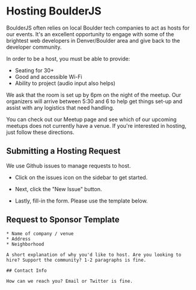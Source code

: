 # Hosting BoulderJS

BoulderJS often relies on local Boulder tech companies to act as hosts for our events. It's an excellent opportunity to engage with some of the brightest web developers in Denver/Boulder area and give back to the developer community.

In order to be a host, you must be able to provide:

* Seating for 30+
* Good and accessible Wi-Fi
* Ability to project (audio input also helps)

We ask that the room is set up by 6pm on the night of the meetup. Our organizers will arrive between 5:30 and 6 to help get things set-up and assist with any logistics that need handling.

You can check out our Meetup page and see which of our upcoming meetups does not currently have a venue. If you're interested in hosting, just follow these directions.

## Submitting a Hosting Request

We use Github issues to manage requests to host.

* Click on the issues icon on the sidebar to get started.

* Next, click the "New Issue" button.

* Lastly, fill-in the form. Please use the template below.

## Request to Sponsor Template

```
* Name of company / venue
* Address
* Neighborhood

A short explanation of why you'd like to host. Are you looking to hire? Support the community? 1-2 paragraphs is fine.

## Contact Info

How can we reach you? Email or Twitter is fine.

```
